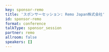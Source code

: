 ```yaml
---
key: sponsor-remo
title: 'スポンサーセッション: Remo Japan株式会社'
id: sponsor-remo
format: conference
talkType: sponsor_session
partner: remo
allroom: false
speakers: []
---
```

